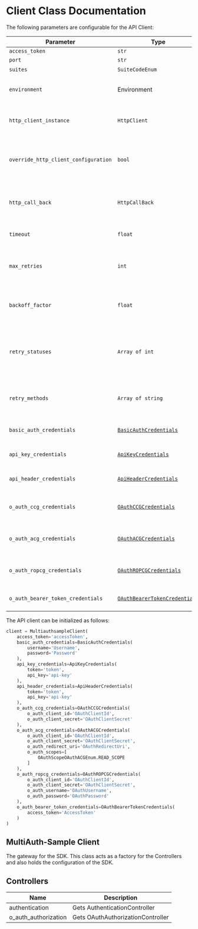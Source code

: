 
# Client Class Documentation

The following parameters are configurable for the API Client:

| Parameter | Type | Description |
|  --- | --- | --- |
| `access_token` | `str` |  |
| `port` | `str` | *Default*: `'80'` |
| `suites` | `SuiteCodeEnum` | *Default*: `1` |
| `environment` | Environment | The API environment. <br> **Default: `Environment.TESTING`** |
| `http_client_instance` | `HttpClient` | The Http Client passed from the sdk user for making requests |
| `override_http_client_configuration` | `bool` | The value which determines to override properties of the passed Http Client from the sdk user |
| `http_call_back` | `HttpCallBack` | The callback value that is invoked before and after an HTTP call is made to an endpoint |
| `timeout` | `float` | The value to use for connection timeout. <br> **Default: 60** |
| `max_retries` | `int` | The number of times to retry an endpoint call if it fails. <br> **Default: 0** |
| `backoff_factor` | `float` | A backoff factor to apply between attempts after the second try. <br> **Default: 2** |
| `retry_statuses` | `Array of int` | The http statuses on which retry is to be done. <br> **Default: [408, 413, 429, 500, 502, 503, 504, 521, 522, 524]** |
| `retry_methods` | `Array of string` | The http methods on which retry is to be done. <br> **Default: ['GET', 'PUT']** |
| `basic_auth_credentials` | [`BasicAuthCredentials`]($a/basic-authentication.md) | The credential object for Basic Authentication |
| `api_key_credentials` | [`ApiKeyCredentials`]($a/custom-query-parameter.md) | The credential object for Custom Query Parameter |
| `api_header_credentials` | [`ApiHeaderCredentials`]($a/custom-header-signature.md) | The credential object for Custom Header Signature |
| `o_auth_ccg_credentials` | [`OAuthCCGCredentials`]($a/oauth-2-client-credentials-grant.md) | The credential object for OAuth 2 Client Credentials Grant |
| `o_auth_acg_credentials` | [`OAuthACGCredentials`]($a/oauth-2-authorization-code-grant.md) | The credential object for OAuth 2 Authorization Code Grant |
| `o_auth_ropcg_credentials` | [`OAuthROPCGCredentials`]($a/oauth-2-resource-owner-credentials-grant.md) | The credential object for OAuth 2 Resource Owner Credentials Grant |
| `o_auth_bearer_token_credentials` | [`OAuthBearerTokenCredentials`]($a/oauth-2-bearer-token.md) | The credential object for OAuth 2 Bearer token |

The API client can be initialized as follows:

```python
client = MultiauthsampleClient(
    access_token='accessToken',
    basic_auth_credentials=BasicAuthCredentials(
        username='Username',
        password='Password'
    ),
    api_key_credentials=ApiKeyCredentials(
        token='token',
        api_key='api-key'
    ),
    api_header_credentials=ApiHeaderCredentials(
        token='token',
        api_key='api-key'
    ),
    o_auth_ccg_credentials=OAuthCCGCredentials(
        o_auth_client_id='OAuthClientId',
        o_auth_client_secret='OAuthClientSecret'
    ),
    o_auth_acg_credentials=OAuthACGCredentials(
        o_auth_client_id='OAuthClientId',
        o_auth_client_secret='OAuthClientSecret',
        o_auth_redirect_uri='OAuthRedirectUri',
        o_auth_scopes=[
            OAuthScopeOAuthACGEnum.READ_SCOPE
        ]
    ),
    o_auth_ropcg_credentials=OAuthROPCGCredentials(
        o_auth_client_id='OAuthClientId',
        o_auth_client_secret='OAuthClientSecret',
        o_auth_username='OAuthUsername',
        o_auth_password='OAuthPassword'
    ),
    o_auth_bearer_token_credentials=OAuthBearerTokenCredentials(
        access_token='AccessToken'
    )
)
```

## MultiAuth-Sample Client

The gateway for the SDK. This class acts as a factory for the Controllers and also holds the configuration of the SDK.

## Controllers

| Name | Description |
|  --- | --- |
| authentication | Gets AuthenticationController |
| o_auth_authorization | Gets OAuthAuthorizationController |

